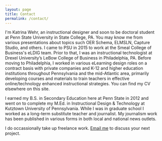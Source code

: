 ```yaml
---
layout: page
title: Contact
permalink: /contact/
---
```


I'm Katrina Wehr, an instructional designer and soon to be doctoral student at Penn State University in State College, PA. You may know me from various presentations about topics such OER Schema, ELMSLN, Capture Studio, and others. I came to PSU in 2015 to work at the Smeal College of Business's eLDIG team. Prior to that, I was an instructional technologist at Drexel University’s LeBow College of Business in Philadelphia, PA. Before moving to Philadelphia, I worked in various eLearning design roles on a contract basis with private companies and K-12 and higher education institutions throughout Pennsylvania and the mid-Atlantic area, primarily developing courses and materials to train teachers in effective online/technology enhanced instructional strategies. You can find my CV elsewhere on this site. 

I earned my B.S. in Secondary Education here at Penn State in 2012 and went on to complete my M.Ed. in Instructional Design & Technology at Kutztown University of Pennsylvania. While I was in graduate school I worked as a long-term substitute teacher and journalist. My journalism work has been published in various forms in both local and national news outlets.

I do occassionally take up freelance work. [Email me](mailto:{{site.email}}) to discuss your next project.
